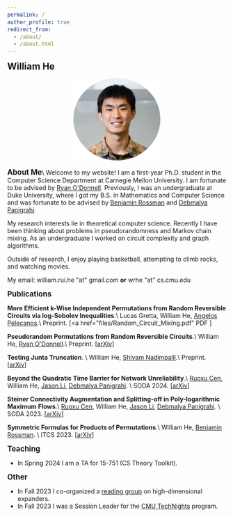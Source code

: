 ```yaml
---
permalink: /
author_profile: true
redirect_from: 
  - /about/
  - /about.html
---
```

<span style="font-size:1.5em;">**William He**</span>

<center><img src="files/myface.png" width="200"></center> 

<span style="font-size:1.2em;">**About Me**</span>\\
Welcome to my website! I am a first-year Ph.D. student in the Computer Science Department at Carnegie Mellon University. I am fortunate to be advised by [Ryan O'Donnell](https://www.cs.cmu.edu/~odonnell/). Previously, I was an undergraduate at Duke University, where I got my B.S. in Mathematics and Computer Science and was fortunate to be advised by [Benjamin Rossman](https://users.cs.duke.edu/~br148/) and [Debmalya Panigrahi](https://www.debmalyapanigrahi.org/).

My research interests lie in theoretical computer science. Recently I have been thinking about problems in pseudorandomness and Markov chain mixing. As an undergraduate I worked on circuit complexity and graph algorithms.

Outside of research, I enjoy playing basketball, attempting to climb rocks, and watching movies.

My email: william.rui.he "at" gmail.com **or** wrhe "at" cs.cmu.edu

<span style="font-size:1.2em;">**Publications**</span>

**More Efficient k-Wise Independent Permutations from Random Reversible Circuits via log-Sobolev Inequalities**.\\
Lucas Gretta, William He, [Angelos Pelecanos](https://people.eecs.berkeley.edu/~apelecan/).\\
Preprint. \[<a href="files/Random_Circuit_Mixing.pdf" PDF </a>\]

**Pseudorandom Permutations from Random Reversible Circuits**.\\
William He, [Ryan O'Donnell](https://www.cs.cmu.edu/~odonnell/).\\
Preprint. \[[arXiv](https://arxiv.org/abs/2404.14648)\]

**Testing Junta Truncation**. \\
William He, [Shivam Nadimpalli](https://www.cs.columbia.edu/~nadimpalli/).\\
Preprint. \[[arXiv](https://arxiv.org/abs/2308.13992)\]

**Beyond the Quadratic Time Barrier for Network Unreliability**.\\
[Ruoxu Cen](https://sites.google.com/view/ruoxu-cen), William He, [Jason Li](https://q3r.github.io/), [Debmalya Panigrahi](https://www.debmalyapanigrahi.org/). \\
SODA 2024. \[[arXiv](https://arxiv.org/abs/2304.06552)\]

**Steiner Connectivity Augmentation and Splitting-off in Poly-logarithmic Maximum Flows**.\\
[Ruoxu Cen](https://sites.google.com/view/ruoxu-cen), William He, [Jason Li](https://q3r.github.io/), [Debmalya Panigrahi](https://www.debmalyapanigrahi.org/). \\
SODA 2023. \[[arXiv](https://arxiv.org/abs/2211.05769)\]

**Symmetric Formulas for Products of Permutations**.\\
William He, [Benjamin Rossman](https://users.cs.duke.edu/~br148/). \\
ITCS 2023. \[[arXiv](https://arxiv.org/abs/2211.15520)\]


<span style="font-size:1.2em;">**Teaching**</span>

+ In Spring 2024 I am a TA for 15-751 (CS Theory Toolkit).

<span style="font-size:1.2em;">**Other**</span>

+ In Fall 2023 I co-organized a [reading group](https://docs.google.com/document/d/1PBddwr6dMlV5Cl93Ghq1CPrqcg8wWZS1KQBvxfygGfM/edit) on high-dimensional expanders.
+ In Fall 2023 I was a Session Leader for the [CMU TechNights](https://www.cmu.edu/scs/technights/) program.